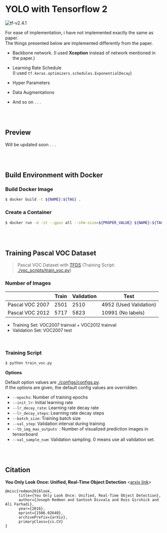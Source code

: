 # YOLO with Tensorflow 2

![tf-v2.4.1](https://img.shields.io/badge/TensorFlow-v2.4.1-orange)

For ease of implementation, i have not implemented exactly the same as paper.  
The things presented below are implemented differently from the paper.

- Backbone network. (I used **Xception** instead of network mentioned in the paper.)

- Learning Rate Schedule  
(I used `tf.keras.optimizers.schedules.ExponentialDecay`)

- Hyper Parameters

- Data Augmentations

- And so on . . .

<br><br>

## Preview

Will be updated soon . . .

<br><br>

## Build Environment with Docker

### Build Docker Image

```bash
$ docker build -t ${NAME}:${TAG} .
```

### Create a Container

```bash
$ docker run -d -it --gpus all --shm-size=${PROPER_VALUE} ${NAME}:${TAG} /bin/bash
```

<br><br>

## Training Pascal VOC Dataset

> Pascal VOC Dataset with [TFDS](https://www.tensorflow.org/datasets/overview) (Training Script: [./voc_scripts/train_voc.py](./voc_scripts/train_voc.py))

### Number of Images

|                 | Train | Validation | Test                   |
|-----------------|-------|------------|------------------------|
| Pascal VOC 2007 | 2501  | 2510       | 4952 (Used Validation) |
| Pascal VOC 2012 | 5717  | 5823       | 10991 (No labels)      |

- Training Set: VOC2007 trainval + VOC2012 trainval
- Validation Set: VOC2007 test

<br>

### Training Script

```bash
$ python train_voc.py
```

**Options**  

Default option values are [./configs/configs.py](./configs/configs.py).  
If the options are given, the default config values are overridden.  

- `--epochs`: Number of training epochs
- `--init_lr`: Initial learning rate
- `--lr_decay_rate`: Learning rate decay rate
- `--lr_decay_steps`: Learning rate decay steps
- `--batch_size`: Training batch size
- `--val_step`: Validation interval during training
- `--tb_img_max_outputs `: Number of visualized prediction images in tensorboard
- `--val_sample_num`: Validation sampling. 0 means use all validation set.

<br><br>

## Citation

**You Only Look Once: Unified, Real-Time Object Detection** \<[arxiv link](https://arxiv.org/abs/1506.02640)\>

```
@misc{redmon2016look,
      title={You Only Look Once: Unified, Real-Time Object Detection}, 
      author={Joseph Redmon and Santosh Divvala and Ross Girshick and Ali Farhadi},
      year={2016},
      eprint={1506.02640},
      archivePrefix={arXiv},
      primaryClass={cs.CV}
}
```

